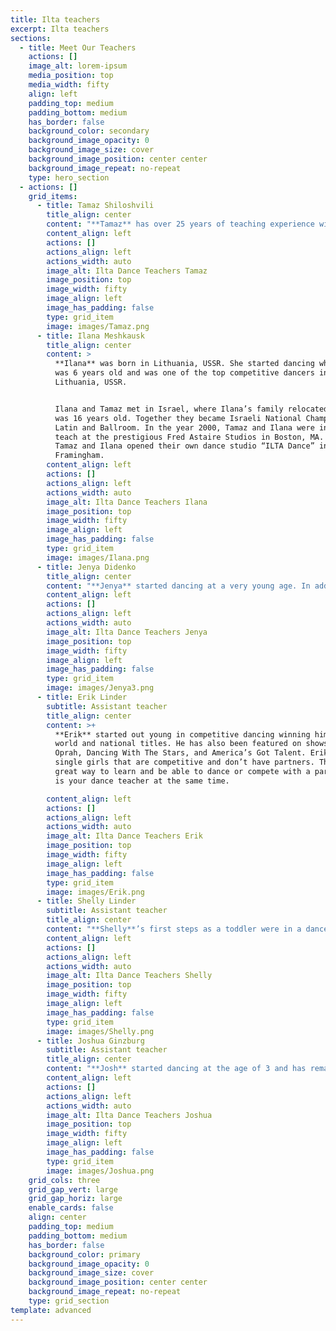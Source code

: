 ```yaml
---
title: Ilta teachers
excerpt: Ilta teachers
sections:
  - title: Meet Our Teachers
    actions: []
    image_alt: lorem-ipsum
    media_position: top
    media_width: fifty
    align: left
    padding_top: medium
    padding_bottom: medium
    has_border: false
    background_color: secondary
    background_image_opacity: 0
    background_image_size: cover
    background_image_position: center center
    background_image_repeat: no-repeat
    type: hero_section
  - actions: []
    grid_items:
      - title: Tamaz Shiloshvili
        title_align: center
        content: "**Tamaz** has over 25 years of teaching experience with children and adults. He was born in Georgia, USSR and started learning to dance when he was 8 years old.\_ Tamaz started dancing competitively shortly after and had consistently held top places.\n\nWhen Tamaz was 16 years, his family relocated to Israel where he met Ilana. Together they became Israeli National Champions in Latin and Ballroom. In 2000 Tamaz and Ilana were invited to teach at the prestigious Fred Astaire Studios in Boston, MA.\_In 2006 Tamaz and Ilana opened their own studio “ILTA Dance” in Framingham.\n"
        content_align: left
        actions: []
        actions_align: left
        actions_width: auto
        image_alt: Ilta Dance Teachers Tamaz
        image_position: top
        image_width: fifty
        image_align: left
        image_has_padding: false
        type: grid_item
        image: images/Tamaz.png
      - title: Ilana Meshkausk
        title_align: center
        content: >
          **Ilana** was born in Lithuania, USSR. She started dancing when she
          was 6 years old and was one of the top competitive dancers in
          Lithuania, USSR.


          Ilana and Tamaz met in Israel, where Ilana’s family relocated when she
          was 16 years old. Together they became Israeli National Champions in
          Latin and Ballroom. In the year 2000, Tamaz and Ilana were invited to
          teach at the prestigious Fred Astaire Studios in Boston, MA. In 2006
          Tamaz and Ilana opened their own dance studio “ILTA Dance” in
          Framingham.
        content_align: left
        actions: []
        actions_align: left
        actions_width: auto
        image_alt: Ilta Dance Teachers Ilana
        image_position: top
        image_width: fifty
        image_align: left
        image_has_padding: false
        type: grid_item
        image: images/Ilana.png
      - title: Jenya Didenko
        title_align: center
        content: "**Jenya** started dancing at a very young age. In addition to ballroom dancing,\_she was also learning ballet, contemporary dance and hip-hop.\_From her early years, Jenya loved to choreograph and teach others to dance. When she was only 16, her students were winners and finalists at many Ukrainian competitions and dance talent shows.\_In 2010 Jenya moved to the USA. \_After 4 year of dancing as amateur, Jenya became\_professional dancer and instructor.\n\nHer accomplishments include:\nTwin Cities Open Ballroom Champion\nThe Commonwealth Classic Champion\nDancing a la Carte Champion\nNashville Stars Champion.\n"
        content_align: left
        actions: []
        actions_align: left
        actions_width: auto
        image_alt: Ilta Dance Teachers Jenya
        image_position: top
        image_width: fifty
        image_align: left
        image_has_padding: false
        type: grid_item
        image: images/Jenya3.png
      - title: Erik Linder
        subtitle: Assistant teacher
        title_align: center
        content: >+
          **Erik** started out young in competitive dancing winning himself many
          world and national titles. He has also been featured on shows like
          Oprah, Dancing With The Stars, and America’s Got Talent. Erik trains
          single girls that are competitive and don’t have partners. This is a
          great way to learn and be able to dance or compete with a partner that
          is your dance teacher at the same time.

        content_align: left
        actions: []
        actions_align: left
        actions_width: auto
        image_alt: Ilta Dance Teachers Erik
        image_position: top
        image_width: fifty
        image_align: left
        image_has_padding: false
        type: grid_item
        image: images/Erik.png
      - title: Shelly Linder
        subtitle: Assistant teacher
        title_align: center
        content: "**Shelly**’s first steps as a toddler were in a dance studio, as she grew up in the dance world she never lost her love for it! Consistently with her partner and husband Erik Linder they have been taking over the top spots in youth and under 21 ballroom and Latin at many championships. One of her biggest achievements have been being a standard US champion and placing 11th in the worlds amongst the best of the best!\_\n"
        content_align: left
        actions: []
        actions_align: left
        actions_width: auto
        image_alt: Ilta Dance Teachers Shelly
        image_position: top
        image_width: fifty
        image_align: left
        image_has_padding: false
        type: grid_item
        image: images/Shelly.png
      - title: Joshua Ginzburg
        subtitle: Assistant teacher
        title_align: center
        content: "**Josh** started dancing at the age of 3 and has remained a dancer since then. He and his partner regularly make finals at nation-wide competitions. They have also reached the quarterfinal at the world championships. Josh has been an instructor at\_ILTA\_for several years, teaching and dancing at competitions with his students.\n"
        content_align: left
        actions: []
        actions_align: left
        actions_width: auto
        image_alt: Ilta Dance Teachers Joshua
        image_position: top
        image_width: fifty
        image_align: left
        image_has_padding: false
        type: grid_item
        image: images/Joshua.png
    grid_cols: three
    grid_gap_vert: large
    grid_gap_horiz: large
    enable_cards: false
    align: center
    padding_top: medium
    padding_bottom: medium
    has_border: false
    background_color: primary
    background_image_opacity: 0
    background_image_size: cover
    background_image_position: center center
    background_image_repeat: no-repeat
    type: grid_section
template: advanced
---
```


